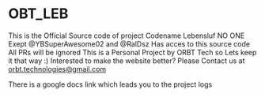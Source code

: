 # OBT_LEB


This is the Official Source code of project Codename Lebensluf
NO ONE Exept @YBSuperAwesome02 and @RalDsz Has acces to this source code
All PRs will be ignored 
This is a Personal Project by ORBT Tech so Lets keep it that way :)
Interested to make the website better? Please Contact us at orbt.technologies@gmail.com

There is a google docs link which leads you to the project logs
